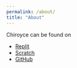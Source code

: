 ```yaml
---
permalink: /about/
title: "About"
---
```


Chiroyce can be found on
- [Replit](https://replit.com/@Chiroyce)
- [Scratch](https://scratch.mit.edu/users/Chiroyce)
- [GitHub](https://github.com/Chiroyce1/)

